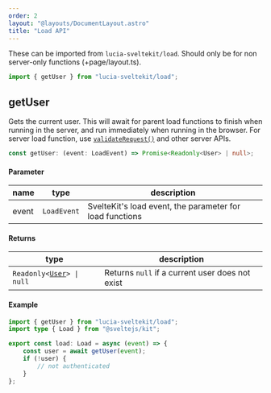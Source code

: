 ```yaml
---
order: 2
layout: "@layouts/DocumentLayout.astro"
title: "Load API"
---
```


These can be imported from `lucia-sveltekit/load`. Should only be for non server-only functions (+page/layout.ts).

```ts
import { getUser } from "lucia-sveltekit/load";
```

## getUser

Gets the current user. This will await for parent load functions to finish when running in the server, and run immediately when running in the browser. For server load function, use [`validateRequest()`](/reference/api/server-api#validaterequest) and other server APIs.

```ts
const getUser: (event: LoadEvent) => Promise<Readonly<User> | null>;
```

#### Parameter

| name  | type        | description                                              |
| ----- | ----------- | -------------------------------------------------------- |
| event | `LoadEvent` | SvelteKit's load event, the parameter for load functions |

#### Returns

| type                     | description                                     |
| ------------------------ | ----------------------------------------------- |
| `Readonly<`[`User`](/reference/types/lucia-types)`> \| null` | Returns `null` if a current user does not exist |

#### Example

```ts
import { getUser } from "lucia-sveltekit/load";
import type { Load } from "@sveltejs/kit";

export const load: Load = async (event) => {
    const user = await getUser(event);
    if (!user) {
        // not authenticated
    }
};
```
